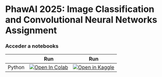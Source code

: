 # PhawAI 2025: Image Classification and Convolutional Neural Networks Assignment

### Acceder a notebooks

| | Run | Run                                                                                                                                                                                                                                 |
|---|---|-------------------------------------------------------------------------------------------------------------------------------------------------------------------------------------------------------------------------------------|
| Python | [![Open In Colab](https://colab.research.google.com/assets/colab-badge.svg)](https://colab.research.google.com/github/JoseLuisBarba/phawAI_CV_2025/blob/main/phawAI_image_classification_and_cnn_assignment.ipynb) | [![Open in Kaggle](https://kaggle.com/static/images/open-in-kaggle.svg)](https://kaggle.com/kernels/welcome?src=https://raw.githubusercontent.com/JoseLuisBarba/phawAI_CV_2025/refs/heads/main/phawAI_image_classification_and_cnn_assignment.ipynb) |